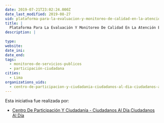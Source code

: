 ```yaml
---
date: 2019-07-21T23:02:24.000Z
date_last_modified: 2019-08-27
uid: plataforma-para-la-evaluacion-y-monitoreo-de-calidad-en-la-atencion-en-instituciones-publicas
title: |
  Plataforma Para La Evaluación Y Monitoreo De Calidad En La Atención En Instituciones Públicas
description: |
  
type: 
website: 
date_ini: 
date_end: 
tags:
  - monitoreo-de-servicios-publicos
  - participación-ciudadana
cities: 
  - Lima
organizations_uids:
  - centro-de-participacion-y-ciudadania-ciudadanos-al-dia-ciudadanos-al-dia
---
```


Esta iniciativa fue realizada por:

- [Centro De Participación Y Ciudadanía - Ciudadanos Al Día,Ciudadanos Al Día](/organizaciones/centro-de-participacion-y-ciudadania-ciudadanos-al-dia-ciudadanos-al-dia)
